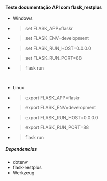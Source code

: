 #### Teste documentação API com flask_restplus

* Windows
* > set FLASK_APP=flaskr
* > set FLASK_ENV=development
* > set FLASK_RUN_HOST=0.0.0.0
* > set FLASK_RUN_PORT=88
* > flask run

<br>

* Linux
* > export FLASK_APP=flaskr
* > export FLASK_ENV=development
* > export FLASK_RUN_HOST=0.0.0.0
* > export FLASK_RUN_PORT=88
* > flask run

##### Dependencias
* dotenv
* flask-restplus
* Werkzeug